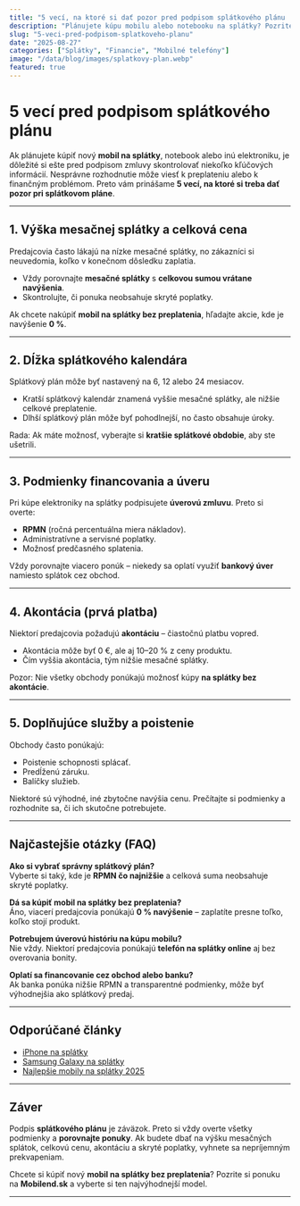 ```yaml
---
title: "5 vecí, na ktoré si dať pozor pred podpisom splátkového plánu | Mobilend.sk"
description: "Plánujete kúpu mobilu alebo notebooku na splátky? Pozrite si 5 dôležitých vecí, ktoré musíte skontrolovať pred podpisom splátkového plánu. Ušetríte peniaze a vyhnete sa problémom."
slug: "5-veci-pred-podpisom-splatkoveho-planu"
date: "2025-08-27"
categories: ["Splátky", "Financie", "Mobilné telefóny"]
image: "/data/blog/images/splatkovy-plan.webp"
featured: true
---
```


# 5 vecí pred podpisom splátkového plánu  

Ak plánujete kúpiť nový **mobil na splátky**, notebook alebo inú elektroniku, je dôležité si ešte pred podpisom zmluvy skontrolovať niekoľko kľúčových informácií. Nesprávne rozhodnutie môže viesť k preplateniu alebo k finančným problémom. Preto vám prinášame **5 vecí, na ktoré si treba dať pozor pri splátkovom pláne**.  

---

## 1. Výška mesačnej splátky a celková cena  

Predajcovia často lákajú na nízke mesačné splátky, no zákazníci si neuvedomia, koľko v konečnom dôsledku zaplatia.  
- Vždy porovnajte **mesačné splátky** s **celkovou sumou vrátane navýšenia**.  
- Skontrolujte, či ponuka neobsahuje skryté poplatky.  

 Ak chcete nakúpiť **mobil na splátky bez preplatenia**, hľadajte akcie, kde je navýšenie **0 %**.  

---

## 2. Dĺžka splátkového kalendára  

Splátkový plán môže byť nastavený na 6, 12 alebo 24 mesiacov.  
- Kratší splátkový kalendár znamená vyššie mesačné splátky, ale nižšie celkové preplatenie.  
- Dlhší splátkový plán môže byť pohodlnejší, no často obsahuje úroky.  

 Rada: Ak máte možnosť, vyberajte si **kratšie splátkové obdobie**, aby ste ušetrili.  

---

## 3. Podmienky financovania a úveru  

Pri kúpe elektroniky na splátky podpisujete **úverovú zmluvu**. Preto si overte:  
- **RPMN** (ročná percentuálna miera nákladov).  
- Administratívne a servisné poplatky.  
- Možnosť predčasného splatenia.  

 Vždy porovnajte viacero ponúk – niekedy sa oplatí využiť **bankový úver** namiesto splátok cez obchod.  

---

## 4. Akontácia (prvá platba)  

Niektorí predajcovia požadujú **akontáciu** – čiastočnú platbu vopred.  
- Akontácia môže byť 0 €, ale aj 10–20 % z ceny produktu.  
- Čím vyššia akontácia, tým nižšie mesačné splátky.  

Pozor: Nie všetky obchody ponúkajú možnosť kúpy **na splátky bez akontácie**.  

---

## 5. Doplňujúce služby a poistenie  

Obchody často ponúkajú:  
- Poistenie schopnosti splácať.  
- Predĺženú záruku.  
- Balíčky služieb.  

Niektoré sú výhodné, iné zbytočne navýšia cenu. Prečítajte si podmienky a rozhodnite sa, či ich skutočne potrebujete.  

---

## Najčastejšie otázky (FAQ)  

**Ako si vybrať správny splátkový plán?**  
Vyberte si taký, kde je **RPMN čo najnižšie** a celková suma neobsahuje skryté poplatky.  

**Dá sa kúpiť mobil na splátky bez preplatenia?**  
Áno, viacerí predajcovia ponúkajú **0 % navýšenie** – zaplatíte presne toľko, koľko stojí produkt.  

**Potrebujem úverovú históriu na kúpu mobilu?**  
Nie vždy. Niektorí predajcovia ponúkajú **telefón na splátky online** aj bez overovania bonity.  

**Oplatí sa financovanie cez obchod alebo banku?**  
Ak banka ponúka nižšie RPMN a transparentné podmienky, môže byť výhodnejšia ako splátkový predaj.  

---

## Odporúčané články  

-  [iPhone na splátky](https://mobilend.sk/blog/iphone-na-splatky)  
-  [Samsung Galaxy na splátky](https://mobilend.sk/blog/samsung-na-splatky)  
-  [Najlepšie mobily na splátky 2025](https://mobilend.sk/blog/najlepsie-mobily-na-splatky)  

---

## Záver  

Podpis **splátkového plánu** je záväzok. Preto si vždy overte všetky podmienky a **porovnajte ponuky**. Ak budete dbať na výšku mesačných splátok, celkovú cenu, akontáciu a skryté poplatky, vyhnete sa nepríjemným prekvapeniam.  

 Chcete si kúpiť nový **mobil na splátky bez preplatenia**? Pozrite si ponuku na **Mobilend.sk** a vyberte si ten najvýhodnejší model.  

---


